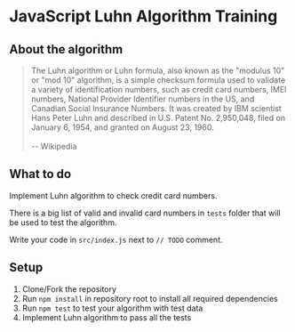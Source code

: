 # JavaScript Luhn Algorithm Training

## About the algorithm

> The Luhn algorithm or Luhn formula, also known as the "modulus 10" or "mod 10" algorithm, is a simple checksum formula used to validate a variety of identification numbers, such as credit card numbers, IMEI numbers, National Provider Identifier numbers in the US, and Canadian Social Insurance Numbers. It was created by IBM scientist Hans Peter Luhn and described in U.S. Patent No. 2,950,048, filed on January 6, 1954, and granted on August 23, 1960.
><br><br>
> -- Wikipedia


## What to do

Implement Luhn algorithm to check credit card numbers.

There is a big list of valid and invalid card numbers in `tests` folder that will be used to test the algorithm.

Write your code in `src/index.js` next to `// TODO` comment.

## Setup

1. Clone/Fork the repository
2. Run `npm install` in repository root to install all required dependencies
3. Run `npm test` to test your algorithm with test data
4. Implement Luhn algorithm to pass all the tests

